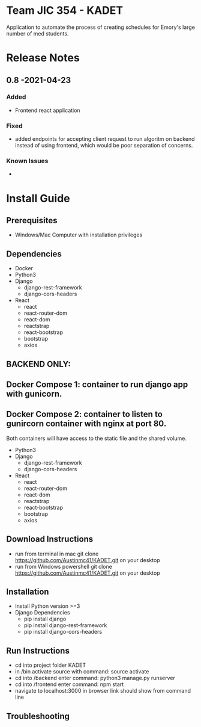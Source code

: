 # Team JIC 354 - KADET
Application to automate the process of creating schedules for Emory's large number of med students.

# Release Notes

## 0.8 -2021-04-23

### Added
- Frontend react application

### Fixed
- added endpoints for accepting client request to run algoritm on backend
instead of using frontend, which would be poor separation of concerns.

### Known Issues
- 
# Install Guide

## Prerequisites
- Windows/Mac Computer with installation privileges

## Dependencies
- Docker
- Python3
- Django
  - django-rest-framework
  - django-cors-headers
- React
  - react
  - react-router-dom
  - react-dom
  - reactstrap
  - react-bootstrap
  - bootstrap
  - axios
## BACKEND ONLY:
## Docker Compose 1: container to run django app with gunicorn.
## Docker Compose 2: container to listen to  gunircorn container with nginx at port 80.
Both containers will have access to the static file and the shared volume.

- Python3
- Django
  - django-rest-framework
  - django-cors-headers
- React
  - react
  - react-router-dom
  - react-dom
  - reactstrap
  - react-bootstrap
  - bootstrap
  - axios


## Download Instructions
- run from terminal in mac git clone https://github.com/Austinmc41/KADET.git on your desktop
- run from Windows powershell git clone https://github.com/Austinmc41/KADET.git on your desktop

## Installation
- Install Python version >=3
- Django Dependencies
  - pip install django
  - pip install django-rest-framework 
  - pip install django-cors-headers

## Run Instructions

- cd into project folder KADET
- in /bin activate source with command: source activate
- cd into /backend enter command: python3 manage.py runserver 
- cd into /frontend enter command: npm start 
- navigate to localhost:3000 in browser link should show from command line


## Troubleshooting


